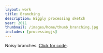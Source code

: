 ```yaml
---
layout: work
title: Branching
description: Wiggly processing sketch
year: 2011
thumbnail: /images/home/thumb_branching.jpg
includes: [processingjs]
---
```


Noisy branches. [Click for code](http://www.openprocessing.org/sketch/65382).

<p>
	<center>
	<canvas data-processing-sources="/js/code/Branching/Branching.pde"></canvas>
	</center>
</p>
